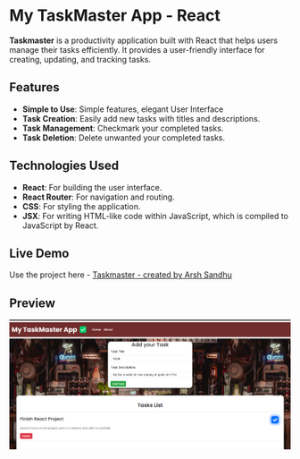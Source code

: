 # My TaskMaster App - React

**Taskmaster** is a productivity application built with React that helps users manage their tasks efficiently. It provides a user-friendly interface for creating, updating, and tracking tasks.

## Features

- **Simple to Use**: Simple features, elegant User Interface
- **Task Creation**: Easily add new tasks with titles and descriptions.
- **Task Management**: Checkmark your completed tasks.
- **Task Deletion**: Delete unwanted your completed tasks.

## Technologies Used

- **React**: For building the user interface.
- **React Router**: For navigation and routing.
- **CSS**: For styling the application.
- **JSX**: For writing HTML-like code within JavaScript, which is compiled to JavaScript by React.

## Live Demo
Use the project here - [Taskmaster - created by Arsh Sandhu](https://react-taskmaster-app.vercel.app/)

## Preview
![Homepage](src/assets/img1.png)


